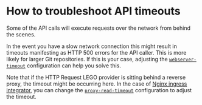 # How to troubleshoot API timeouts

Some of the API calls will execute requests over the network from behind the scenes.

In the event you have a slow network connection this might result in timeouts manifesting as HTTP 500 errors for the API caller. This is more likely for larger Git repositories. If this is your case, adjusting the [`webserver-timeout`](https://charmhub.io/httprequest-lego-provider/configurations#webserver-timeout) configuration can help you solve this.

Note that if the HTTP Request LEGO provider is sitting behind a reverse proxy, the timeout might be occurring here. In the case of [Nginx ingress integrator](https://charmhub.io/nginx-ingress-integrator), you can change the [`proxy-read-timeout`](https://charmhub.io/nginx-ingress-integrator/configurations#proxy-read-timeout) configuration to adjust the timeout.
